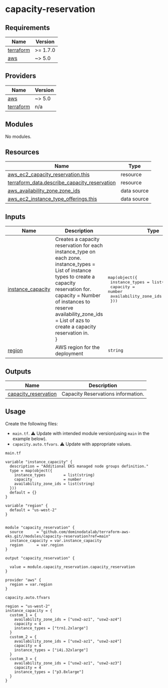 # capacity-reservation

<!-- BEGINNING OF PRE-COMMIT-TERRAFORM DOCS HOOK -->
## Requirements

| Name | Version |
|------|---------|
| <a name="requirement_terraform"></a> [terraform](#requirement\_terraform) | >= 1.7.0 |
| <a name="requirement_aws"></a> [aws](#requirement\_aws) | ~> 5.0 |

## Providers

| Name | Version |
|------|---------|
| <a name="provider_aws"></a> [aws](#provider\_aws) | ~> 5.0 |
| <a name="provider_terraform"></a> [terraform](#provider\_terraform) | n/a |

## Modules

No modules.

## Resources

| Name | Type |
|------|------|
| [aws_ec2_capacity_reservation.this](https://registry.terraform.io/providers/hashicorp/aws/latest/docs/resources/ec2_capacity_reservation) | resource |
| [terraform_data.describe_capacity_reservation](https://registry.terraform.io/providers/hashicorp/terraform/latest/docs/resources/data) | resource |
| [aws_availability_zone.zone_ids](https://registry.terraform.io/providers/hashicorp/aws/latest/docs/data-sources/availability_zone) | data source |
| [aws_ec2_instance_type_offerings.this](https://registry.terraform.io/providers/hashicorp/aws/latest/docs/data-sources/ec2_instance_type_offerings) | data source |

## Inputs

| Name | Description | Type | Default | Required |
|------|-------------|------|---------|:--------:|
| <a name="input_instance_capacity"></a> [instance\_capacity](#input\_instance\_capacity) | Creates a capacity reservation for each instance\_type on each zone.<br>    instance\_types        = List of instance types to create a capacity reservation for.<br>    capacity              = Number of instances to reserve<br>    availability\_zone\_ids = List of azs to create a capacity reservation in.<br>    } | <pre>map(object({<br>    instance_types        = list(string)<br>    capacity              = number<br>    availability_zone_ids = list(string)<br>  }))</pre> | `{}` | no |
| <a name="input_region"></a> [region](#input\_region) | AWS region for the deployment | `string` | n/a | yes |

## Outputs

| Name | Description |
|------|-------------|
| <a name="output_capacity_reservation"></a> [capacity\_reservation](#output\_capacity\_reservation) | Capacity Reservations information. |
<!-- END OF PRE-COMMIT-TERRAFORM DOCS HOOK -->

## Usage

Create the following files:
* `main.tf`. :warning: Update with intended module version(using `main` in the example below).
* `capacity.auto.tfvars`. :warning: Update with appropriate values.

`main.tf`

```hcl
variable "instance_capacity" {
  description = "Additional EKS managed node groups definition."
  type = map(object({
    instance_types        = list(string)
    capacity              = number
    availability_zone_ids = list(string)
  }))
  default = {}
}

variable "region" {
  default = "us-west-2"
}


module "capacity_reservation" {
  source      = "github.com/dominodatalab/terraform-aws-eks.git//modules/capacity-reservation?ref=main"
  instance_capacity = var.instance_capacity
  region      = var.region
}

output "capacity_reservation" {

  value = module.capacity_reservation.capacity_reservation
}

provider "aws" {
  region = var.region
}
```

`capacity.auto.tfvars`

```hcl
region = "us-west-2"
instance_capacity = {
  custom_1 = {
    availability_zone_ids = ["usw2-az1", "usw2-az4"]
    capacity = 4
    instance_types = ["trn1.2xlarge"]
  }
  custom_2 = {
    availability_zone_ids = ["usw2-az1", "usw2-az4"]
    capacity = 4
    instance_types = ["i4i.32xlarge"]
  }
  custom_3 = {
    availability_zone_ids = ["usw2-az1", "usw2-az3"]
    capacity = 4
    instance_types = ["p3.8xlarge"]
  }
}
```
